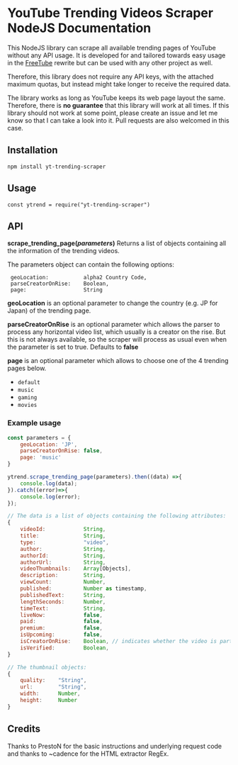 # YouTube Trending Videos Scraper NodeJS Documentation
This NodeJS library can scrape all available trending pages of YouTube without any API usage. It is developed for and tailored towards easy usage in the [FreeTube](https://github.com/FreeTubeApp/FreeTube-Vue) rewrite but can be used with any other project as well.

Therefore, this library does not require any API keys, with the attached maximum quotas, but instead might take longer to receive the required data.

The library works as long as YouTube keeps its web page layout the same. Therefore, there is **no guarantee** that this library will work at all times.
If this library should not work at some point, please create an issue and let me know so that I can take a look into it. Pull requests are also welcomed in this case.

## Installation
`npm install yt-trending-scraper`

## Usage
`const ytrend = require("yt-trending-scraper")`

## API
**scrape_trending_page(_parameters_)**
Returns a list of objects containing all the information of the trending videos.

The parameters object can contain the following options:

``` 
 geoLocation:           alpha2 Country Code,
 parseCreatorOnRise:    Boolean,
 page:                  String
```


__geoLocation__ is an optional parameter to change the country (e.g. JP for Japan) of the trending page.


__parseCreatorOnRise__ is an optional parameter which allows the parser to process any horizontal video list, which usually is a creator on the rise. But this is not always available, so the scraper will process as usual even when the parameter is set to true. Defaults to **false**


__page__ is an optional parameter which allows to choose one of the 4 trending pages below.

- `default`
- `music`
- `gaming`
- `movies`

### Example usage

```javascript
const parameters = {
    geoLocation: 'JP',
    parseCreatorOnRise: false,
    page: 'music'
}

ytrend.scrape_trending_page(parameters).then((data) =>{
    console.log(data);
}).catch((error)=>{
    console.log(error);
});

// The data is a list of objects containing the following attributes:
{
    videoId:            String,
    title:              String,
    type:               "video",
    author:             String,
    authorId:           String,
    authorUrl:          String,
    videoThumbnails:    Array[Objects],
    description:        String,
    viewCount:          Number,
    published:          Number as timestamp,
    publishedText:      String,
    lengthSeconds:      Number,
    timeText:           String,
    liveNow:            false,
    paid:               false,
    premium:            false,
    isUpcoming:         false,
    isCreatorOnRise:    Boolean, // indicates whether the video is part of a creator on the rise
    isVerified:         Boolean,
}

// The thumbnail objects:
{
    quality:    "String",
    url:        "String",
    width:      Number,
    height:     Number
}
```
## Credits
Thanks to PrestoN for the basic instructions and underlying request code and thanks to ~cadence for the HTML extractor RegEx. 
